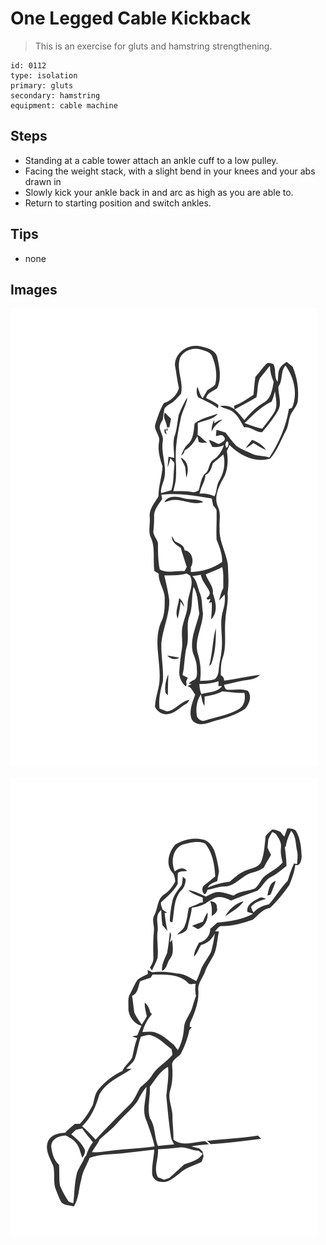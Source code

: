 # One Legged Cable Kickback
> This is an exercise for gluts and hamstring strengthening.

``` 
id: 0112 
type: isolation 
primary: gluts 
secondary: hamstring 
equipment: cable machine 
``` 

## Steps

 - Standing at a cable tower attach an ankle cuff to a low pulley.
 - Facing the weight stack, with a slight bend in your knees and your abs drawn in
 - Slowly kick your ankle back in and arc as high as you are able to.
 - Return to starting position and switch ankles.

## Tips

 - none

## Images

![](../svg/0112-relaxation.svg)

![](../svg/0112-tension.svg)
